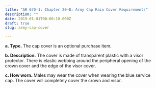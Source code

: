 ```yaml
---
title: "AR 670-1: Chapter 20–8: Army Cap Rain Cover Requirements"
description: ""
date: 2019-01-01T00:00:10.000Z
draft: true
slug: army-cap-cover

---
```


<strong>a. Type.</strong> The cap cover is an optional purchase item.

<strong>b. Description.</strong> The cover is made of transparent plastic with a visor protector. There is elastic webbing around the peripheral opening of the crown cover and the edge of the visor cover.

<strong>c. How worn.</strong> Males may wear the cover when wearing the blue service cap. The cover will completely cover the crown and visor.

